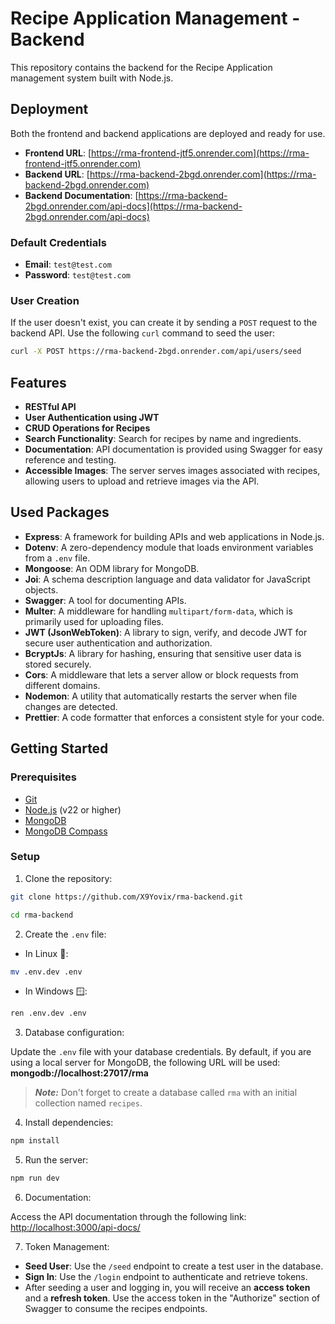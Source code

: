 # Recipe Application Management - Backend

This repository contains the backend for the Recipe Application management system built with Node.js.

## Deployment

Both the frontend and backend applications are deployed and ready for use.

- **Frontend URL**: [https://rma-frontend-jtf5.onrender.com](https://rma-frontend-jtf5.onrender.com)
- **Backend URL**: [https://rma-backend-2bgd.onrender.com](https://rma-backend-2bgd.onrender.com)
- **Backend Documentation**: [https://rma-backend-2bgd.onrender.com/api-docs](https://rma-backend-2bgd.onrender.com/api-docs)

### Default Credentials

- **Email**: `test@test.com`
- **Password**: `test@test.com`

### User Creation

If the user doesn't exist, you can create it by sending a `POST` request to the backend API. Use the following `curl` command to seed the user:

```bash
curl -X POST https://rma-backend-2bgd.onrender.com/api/users/seed
```

## Features

- **RESTful API**
- **User Authentication using JWT**
- **CRUD Operations for Recipes**
- **Search Functionality**: Search for recipes by name and ingredients.
- **Documentation**: API documentation is provided using Swagger for easy reference and testing.
- **Accessible Images**: The server serves images associated with recipes, allowing users to upload and retrieve images via the API.

## Used Packages

- **Express**: A framework for building APIs and web applications in Node.js.
- **Dotenv**: A zero-dependency module that loads environment variables from a `.env` file.
- **Mongoose**: An ODM library for MongoDB.
- **Joi**: A schema description language and data validator for JavaScript objects.
- **Swagger**: A tool for documenting APIs.
- **Multer**: A middleware for handling `multipart/form-data`, which is primarily used for uploading files.
- **JWT (JsonWebToken)**: A library to sign, verify, and decode JWT for secure user authentication and authorization.
- **BcryptJs**: A library for hashing, ensuring that sensitive user data is stored securely.
- **Cors**: A middleware that lets a server allow or block requests from different domains.
- **Nodemon**: A utility that automatically restarts the server when file changes are detected.
- **Prettier**: A code formatter that enforces a consistent style for your code.

## Getting Started

### Prerequisites

- [Git](https://git-scm.com/downloads)
- [Node.js](https://nodejs.org/) (v22 or higher)
- [MongoDB](https://www.mongodb.com/try/download/community)
- [MongoDB Compass](https://www.mongodb.com/try/download/compass)

### Setup

1. Clone the repository:

```bash
git clone https://github.com/X9Yovix/rma-backend.git

cd rma-backend
```

2. Create the `.env` file:

- In Linux 🐧:

```bash
mv .env.dev .env
```

- In Windows 🪟:

```bash
ren .env.dev .env
```

3. Database configuration:

Update the `.env` file with your database credentials. By default, if you are using a local server for MongoDB, the following URL will be used:
<b> mongodb://localhost:27017/rma </b>

> **_Note:_** Don't forget to create a database called `rma` with an initial collection named `recipes`.

4. Install dependencies:

```bash
npm install
```

5. Run the server:

```bash
npm run dev
```

6. Documentation:

Access the API documentation through the following link:
[http://localhost:3000/api-docs/](http://localhost:3000/api-docs/)

7. Token Management:

- **Seed User**: Use the `/seed` endpoint to create a test user in the database.
- **Sign In**: Use the `/login` endpoint to authenticate and retrieve tokens.
- After seeding a user and logging in, you will receive an **access token** and a **refresh token**. Use the access token in the "Authorize" section of Swagger to consume the recipes endpoints.
